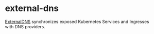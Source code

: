 # external-dns

[ExternalDNS](https://github.com/bitnami/charts/tree/master/bitnami/external-dns) synchronizes exposed Kubernetes Services and Ingresses with DNS providers.
